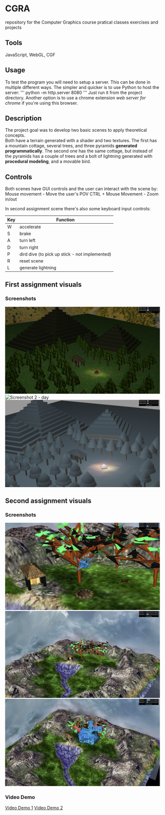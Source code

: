 # CGRA
repository for the Computer Graphics course pratical classes exercises and projects

## Tools
JavaScript, WebGL, CGF

## Usage
To test the program you will need to setup a server.
This can be done in multiple different ways. The simpler and quicker is to use Python to host the server:
'''
python -m http.server 8080
'''
Just run it from the project directory.
Another option is to use a chrome extension *web server for chrome* if you're using this browser.

## Description

The project goal was to develop two basic scenes to apply theoretical concepts.  
Both have a terrain generated with a shader and two textures. 
The first has a mountain cottage, several trees, and three pyramids **generated programmatically**. 
The second one has the same cottage, but instead of the pyramids has a couple of trees and a bolt of lightning generated with **procedural modeling**, and a movable bird.

## Controls

Both scenes have GUI controls and the user can interact with the scene by:
Mouse movement - Move the user's POV
CTRL + Mouse Movement - Zoom in/out

In second assignment scene there's also some keyboard input controls:

|  Key | Function   |
|---|-----|
| W  | accelerate   |
| S  | brake  |
|  A | turn left  |
|  D |  turn right |
|  P |  dird dive (to pick up stick - not implemented) |
|  R |  reset scene |
|  L | generate lightning  |

 
## First assignment visuals

### Screenshots

![Screenshot 1 - nigth](https://github.com/raulviana/FEUP-CGRA/blob/master/screenshots/TG1_1.png)
![Screenshot 2 - day](https://github.com/raulviana/FEUP-CGRA/blob/master/screenshots/TG1_2.png)
![Screenshot 3 - no textures](https://github.com/raulviana/FEUP-CGRA/blob/master/screenshots/TG1_3.png)


## Second assignment visuals

### Screenshots

![Screenshot 1 - cottage and tree detail](https://github.com/raulviana/FEUP-CGRA/blob/master/screenshots/TG2_1.png)
![Screenshot 2 - general view](https://github.com/raulviana/FEUP-CGRA/blob/master/screenshots/TG2_2.png)
![Screenshot 3 - bird detail](https://github.com/raulviana/FEUP-CGRA/blob/master/screenshots/TG2_3.png)

### Video Demo
[Video Demo 1](https://youtu.be/YtD4dwaXr4k)
[Video Demo 2](https://youtu.be/pprtEyneYTg)



